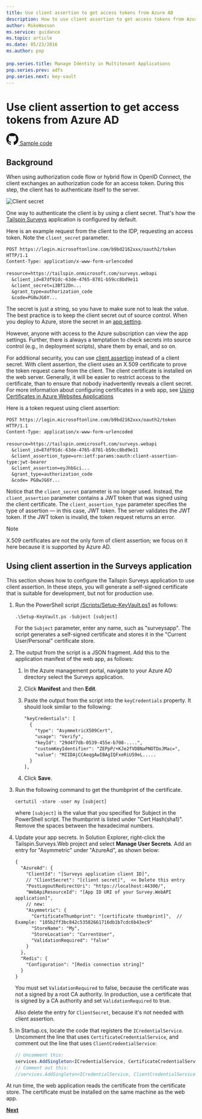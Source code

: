 ```yaml
---
title: Use client assertion to get access tokens from Azure AD
description: How to use client assertion to get access tokens from Azure AD.
author: MikeWasson
ms.service: guidance
ms.topic: article
ms.date: 05/23/2016
ms.author: pnp

pnp.series.title: Manage Identity in Multitenant Applications
pnp.series.prev: adfs
pnp.series.next: key-vault
---
```

# Use client assertion to get access tokens from Azure AD

[![GitHub](../_images/github.png) Sample code][sample application]

## Background
When using authorization code flow or hybrid flow in OpenID Connect, the client exchanges an authorization code for an access token. During this step, the client has to authenticate itself to the server.

![Client secret](./images/client-secret.png)

One way to authenticate the client is by using a client secret. That's how the [Tailspin Surveys][Surveys] application is configured by default.

Here is an example request from the client to the IDP, requesting an access token. Note the `client_secret` parameter.

```
POST https://login.microsoftonline.com/b9bd2162xxx/oauth2/token HTTP/1.1
Content-Type: application/x-www-form-urlencoded

resource=https://tailspin.onmicrosoft.com/surveys.webapi
  &client_id=87df91dc-63de-4765-8701-b59cc8bd9e11
  &client_secret=i3Bf12Dn...
  &grant_type=authorization_code
  &code=PG8wJG6Y...
```

The secret is just a string, so you have to make sure not to leak the value. The best practice is to keep the client secret out of source control. When you deploy to Azure, store the secret in an [app setting][configure-web-app].

However, anyone with access to the Azure subscription can view the app settings. Further, there is always a temptation to check secrets into source control (e.g., in deployment scripts), share them by email, and so on.

For additional security, you can use [client assertion] instead of a client secret. With client assertion, the client uses an X.509 certificate to prove the token request came from the client. The client certificate is installed on the web server. Generally, it will be easier to restrict access to the certificate, than to ensure that nobody inadvertently reveals a client secret. For more information about configuring certificates in a web app, see [Using Certificates in Azure Websites Applications][using-certs-in-websites]

Here is a token request using client assertion:

```
POST https://login.microsoftonline.com/b9bd2162xxx/oauth2/token HTTP/1.1
Content-Type: application/x-www-form-urlencoded

resource=https://tailspin.onmicrosoft.com/surveys.webapi
  &client_id=87df91dc-63de-4765-8701-b59cc8bd9e11
  &client_assertion_type=urn:ietf:params:oauth:client-assertion-type:jwt-bearer
  &client_assertion=eyJhbGci...
  &grant_type=authorization_code
  &code= PG8wJG6Y...
```

Notice that the `client_secret` parameter is no longer used. Instead, the `client_assertion` parameter contains a JWT token that was signed using the client certificate. The `client_assertion_type` parameter specifies the type of assertion &mdash; in this case, JWT token. The server validates the JWT token. If the JWT token is invalid, the token request returns an error.

> [!NOTE]
> X.509 certificates are not the only form of client assertion; we focus on it here because it is supported by Azure AD.
> 
> 

## Using client assertion in the Surveys application
This section shows how to configure the Tailspin Surveys application to use client assertion. In these steps, you will generate a self-signed certificate that is suitable for development, but not for production use.

1. Run the PowerShell script [/Scripts/Setup-KeyVault.ps1][Setup-KeyVault] as follows:
   
    ```
    .\Setup-KeyVault.ps -Subject [subject]
    ```
   
    For the `Subject` parameter, enter any name, such as "surveysapp". The script generates a self-signed certificate and stores it in the "Current User/Personal" certificate store.
2. The output from the script is a JSON fragment. Add this to the application manifest of the web app, as follows:
   
   1.	In the Azure management portal, navigate to your Azure AD directory select the Surveys application.
   2.	Click **Manifest** and then **Edit**.
   3. Paste the output from the script into the `keyCredentials` property. It should look similar to the following:
      
      ```    
      "keyCredentials": [
        {
          "type": "AsymmetricX509Cert",
          "usage": "Verify",
          "keyId": "29d4f7db-0539-455e-b708-....",
          "customKeyIdentifier": "ZEPpP/+KJe2fVDBNaPNOTDoJMac=",
          "value": "MIIDAjCCAeqgAwIBAgIQFxeRiU59eL.....
        }
      ],
      ```
   4. Click **Save**.

3. Run the following command to get the thumbprint of the certificate.
   
    ```
    certutil -store -user my [subject]
    ```
   
    where `[subject]` is the value that you specified for Subject in the PowerShell script. The thumbprint is listed under "Cert Hash(sha1)". Remove the spaces between the hexadecimal numbers.
4. Update your app secrets. In Solution Explorer, right-click the Tailspin.Surveys.Web project and select **Manage User Secrets**. Add an entry for "Asymmetric" under "AzureAd", as shown below:
   
    ```
    {
      "AzureAd": {
        "ClientId": "[Surveys application client ID]",
        // "ClientSecret": "[client secret]",  << Delete this entry
        "PostLogoutRedirectUri": "https://localhost:44300/",
        "WebApiResourceId": "[App ID URI of your Survey.WebAPI application]",
        // new:
        "Asymmetric": {
          "CertificateThumbprint": "[certificate thumbprint]",  // Example: "105b2ff3bc842c53582661716db1b7cdc6b43ec9"
          "StoreName": "My",
          "StoreLocation": "CurrentUser",
          "ValidationRequired": "false"
        }
      },
      "Redis": {
        "Configuration": "[Redis connection string]"
      }
    }
    ```
   
    You must set `ValidationRequired` to false, because the certificate was not a signed by a root CA authority. In production, use a certificate that is signed by a CA authority and set `ValidationRequired` to true.
   
    Also delete the entry for `ClientSecret`, because it's not needed with client assertion.
5. In Startup.cs, locate the code that registers the `ICredentialService`. Uncomment the line that uses `CertificateCredentialService`, and comment out the line that uses `ClientCredentialService`:
   
    ```csharp
    // Uncomment this:
    services.AddSingleton<ICredentialService, CertificateCredentialService>();
    // Comment out this:
    //services.AddSingleton<ICredentialService, ClientCredentialService>();
    ```

At run time, the web application reads the certificate from the certificate store. The certificate must be installed on the same machine as the web app.

[**Next**][key vault]

<!-- Links -->
[configure-web-app]: /azure/app-service-web/web-sites-configure/
[azure-management-portal]: https://portal.azure.com
[client assertion]: https://tools.ietf.org/html/rfc7521
[key vault]: key-vault.md
[Setup-KeyVault]: https://github.com/mspnp/multitenant-saas-guidance/blob/master/scripts/Setup-KeyVault.ps1
[Surveys]: tailspin.md
[using-certs-in-websites]: https://azure.microsoft.com/blog/using-certificates-in-azure-websites-applications/

[sample application]: https://github.com/mspnp/multitenant-saas-guidance
